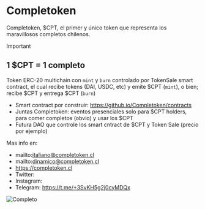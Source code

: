 # Completoken

Completoken, $CPT, el primer y único token que representa los maravillosos completos chilenos.

> [!IMPORTANT]
> ## 1 $CPT = 1 completo

Token ERC-20 multichain con `mint` y `burn` controlado por TokenSale smart contract, 
el cual recibe tokens (DAI, USDC, etc) y emite $CPT (`mint`), o bien; recibe $CPT y entrega $CPT (`burn`)

- Smart contract por construir: https://github.io/Completoken/contracts
- Juntas Completoken: eventos presenciales solo para $CPT holders, para comer completos (obvio) y usar los $CPT
- Futura DAO que controle los smart cntract de $CPT y Token Sale (precio por ejemplo) 

Mas info en:
- mailto:italiano@completoken.cl
- mailto:dinamico@completoken.cl
- https://completoken.cl
- Twitter:
- Instagram:
- Telegram: https://t.me/+3SvKH5g2j0cyMDQx

![Completo](https://wcook.cl/cdn/shop/files/pack-hot-dog-wecook-1-34071833116972_01e9479d-d0f5-452c-85a4-340a6311359b.png?v=1701804687)

